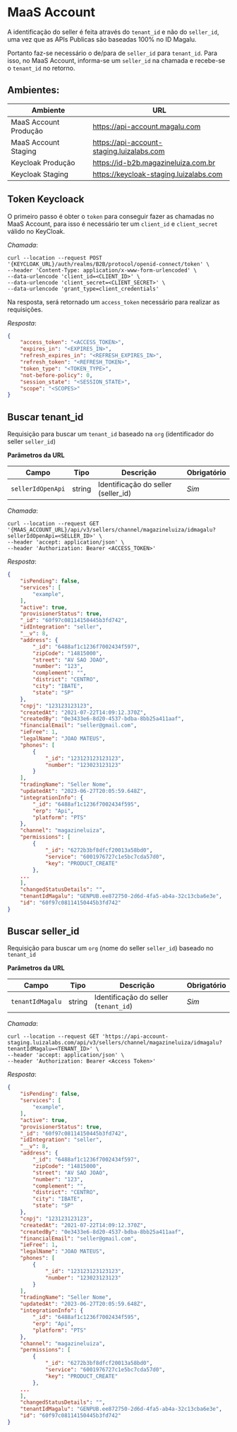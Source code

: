 # MaaS Account

A identificação do seller é feita através do `tenant_id` e não do `seller_id`, uma vez que as APIs Publicas são baseadas 100% no ID Magalu.

Portanto faz-se necessário o de/para de `seller_id` para `tenant_id`. Para isso, no MaaS Account, informa-se um `seller_id` na chamada e recebe-se o `tenant_id` no retorno.

## Ambientes:
| Ambiente                    | URL                                       |
|-----------------------------|-------------------------------------------|
| MaaS Account Produção       | https://api-account.magalu.com            |
| MaaS Account Staging        | https://api-account-staging.luizalabs.com |
| Keycloak Produção           | https://id-b2b.magazineluiza.com.br       |
| Keycloak Staging            | https://keycloak-staging.luizalabs.com    |

## Token Keycloack
O primeiro passo é obter o `token` para conseguir fazer as chamadas no MaaS Account, para isso é necessário ter um `client_id` e `client_secret` válido no KeyCloak.

_Chamada_:

```shell
curl --location --request POST '{KEYCLOAK_URL}/auth/realms/B2B/protocol/openid-connect/token' \
--header 'Content-Type: application/x-www-form-urlencoded' \
--data-urlencode 'client_id=<CLIENT_ID>' \
--data-urlencode 'client_secret=<CLIENT_SECRET>' \
--data-urlencode 'grant_type=client_credentials'
```

Na resposta, será retornado um `access_token` necessário para realizar as requisições.

_Resposta_:

```json
{
    "access_token": "<ACCESS_TOKEN>",
    "expires_in": "<EXPIRES_IN>",
    "refresh_expires_in": "<REFRESH_EXPIRES_IN>",
    "refresh_token": "<REFRESH_TOKEN>",
    "token_type": "<TOKEN_TYPE>",
    "not-before-policy": 0,
    "session_state": "<SESSION_STATE>",
    "scope": "<SCOPES>"
}
```

## Buscar tenant_id
Requisição para buscar um `tenant_id` baseado na `org` (identificador do seller `seller_id`)

**Parâmetros da URL**

| Campo | Tipo | Descrição | Obrigatório |
|-------------------|--------|-------------------------------------|-------|
| `sellerIdOpenApi` | string | Identificação do seller (seller_id) | _Sim_ |

_Chamada_:

```shell
curl --location --request GET '{MAAS_ACCOUNT_URL}/api/v3/sellers/channel/magazineluiza/idmagalu?sellerIdOpenApi=<SELLER_ID>' \
--header 'accept: application/json' \
--header 'Authorization: Bearer <ACCESS_TOKEN>'
```

_Resposta_:

```json
{
    "isPending": false,
    "services": [
        "example",
    ],
    "active": true,
    "provisionerStatus": true,
    "_id": "60f97c08114150445b3fd742",
    "idIntegration": "seller",
    "__v": 8,
    "address": {
        "_id": "6488af1c1236f7002434f597",
        "zipCode": "14815000",
        "street": "AV SAO JOAO",
        "number": "123",
        "complement": "",
        "district": "CENTRO",
        "city": "IBATE",
        "state": "SP"
    },
    "cnpj": "123123123123",
    "createdAt": "2021-07-22T14:09:12.370Z",
    "createdBy": "0e3433e6-8d20-4537-bdba-8bb25a411aaf",
    "financialEmail": "seller@gmail.com",
    "ieFree": 1,
    "legalName": "JOAO MATEUS",
    "phones": [
        {
            "_id": "123123123123123",
            "number": "123023123123"
        }
    ],
    "tradingName": "Seller Nome",
    "updatedAt": "2023-06-27T20:05:59.648Z",
    "integrationInfo": {
        "_id": "6488af1c1236f7002434f595",
        "erp": "Api",
        "platform": "PTS"
    },
    "channel": "magazineluiza",
    "permissions": [
        {
            "_id": "6272b3bf8dfcf20013a58bd0",
            "service": "6001976727c1e5bc7cda57d0",
            "key": "PRODUCT_CREATE"
        },
	...
    ],
    "changedStatusDetails": "",
    "tenantIdMagalu": "GENPUB.ee872750-2d6d-4fa5-ab4a-32c13cba6e3e",
    "id": "60f97c08114150445b3fd742"
}
```

## Buscar seller_id
Requisição para buscar um `org` (nome do seller `seller_id`) baseado no `tenant_id`

**Parâmetros da URL**

| Campo | Tipo | Descrição | Obrigatório |
|------------------|--------|---------------------------------------|-------|
| `tenantIdMagalu` | string | Identificação do seller (`tenant_id`) | _Sim_ |

_Chamada_:

```shell
curl --location --request GET 'https://api-account-staging.luizalabs.com/api/v3/sellers/channel/magazineluiza/idmagalu?tenantIdMagalu=<TENANT_ID>' \
--header 'accept: application/json' \
--header 'Authorization: Bearer <Access Token>'
```

_Resposta_:

```json
{
    "isPending": false,
    "services": [
        "example",
    ],
    "active": true,
    "provisionerStatus": true,
    "_id": "60f97c08114150445b3fd742",
    "idIntegration": "seller",
    "__v": 8,
    "address": {
        "_id": "6488af1c1236f7002434f597",
        "zipCode": "14815000",
        "street": "AV SAO JOAO",
        "number": "123",
        "complement": "",
        "district": "CENTRO",
        "city": "IBATE",
        "state": "SP"
    },
    "cnpj": "123123123123",
    "createdAt": "2021-07-22T14:09:12.370Z",
    "createdBy": "0e3433e6-8d20-4537-bdba-8bb25a411aaf",
    "financialEmail": "seller@gmail.com",
    "ieFree": 1,
    "legalName": "JOAO MATEUS",
    "phones": [
        {
            "_id": "123123123123123",
            "number": "123023123123"
        }
    ],
    "tradingName": "Seller Nome",
    "updatedAt": "2023-06-27T20:05:59.648Z",
    "integrationInfo": {
        "_id": "6488af1c1236f7002434f595",
        "erp": "Api",
        "platform": "PTS"
    },
    "channel": "magazineluiza",
    "permissions": [
        {
            "_id": "6272b3bf8dfcf20013a58bd0",
            "service": "6001976727c1e5bc7cda57d0",
            "key": "PRODUCT_CREATE"
        },
	...
    ],
    "changedStatusDetails": "",
    "tenantIdMagalu": "GENPUB.ee872750-2d6d-4fa5-ab4a-32c13cba6e3e",
    "id": "60f97c08114150445b3fd742"
}
```